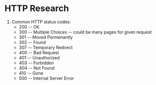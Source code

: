 # HTTP Research

1. Common HTTP status codes:
    - 200 -- OK
    - 300 -- Multiple Choices -- could be many pages for given request
    - 301 -- Moved Permenantly
    - 302 -- Found
    - 307 -- Temporary Redirect
    - 400 -- Bad Request
    - 401 -- Unauthorized
    - 403 -- Forbidden
    - 404 -- Not Found
    - 410 -- Gone
    - 500 -- Internal Server Error